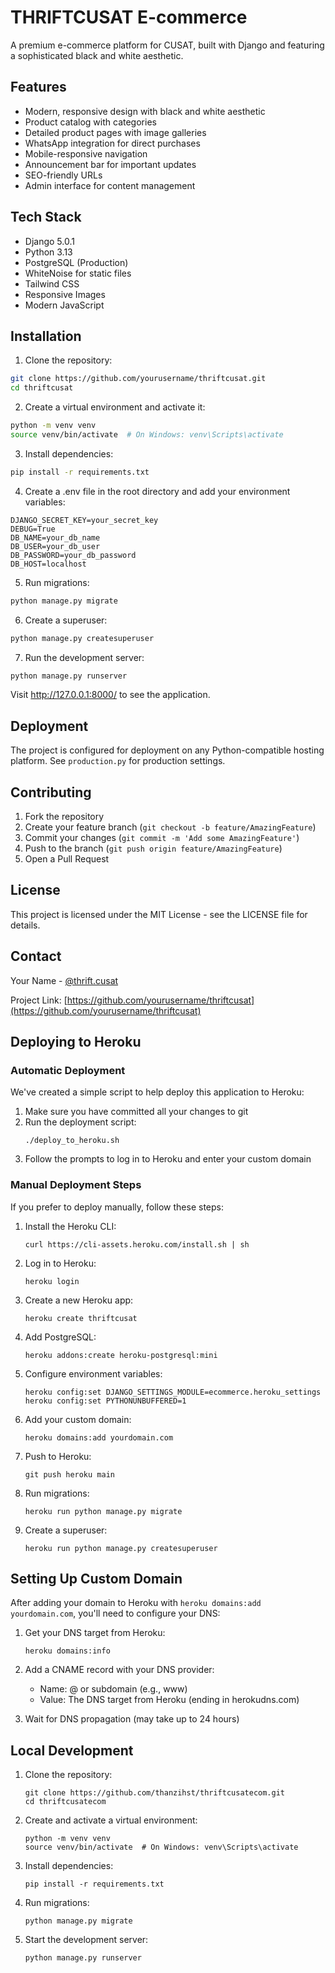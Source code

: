# THRIFTCUSAT E-commerce

A premium e-commerce platform for CUSAT, built with Django and featuring a sophisticated black and white aesthetic.

## Features

- Modern, responsive design with black and white aesthetic
- Product catalog with categories
- Detailed product pages with image galleries
- WhatsApp integration for direct purchases
- Mobile-responsive navigation
- Announcement bar for important updates
- SEO-friendly URLs
- Admin interface for content management

## Tech Stack

- Django 5.0.1
- Python 3.13
- PostgreSQL (Production)
- WhiteNoise for static files
- Tailwind CSS
- Responsive Images
- Modern JavaScript

## Installation

1. Clone the repository:
```bash
git clone https://github.com/yourusername/thriftcusat.git
cd thriftcusat
```

2. Create a virtual environment and activate it:
```bash
python -m venv venv
source venv/bin/activate  # On Windows: venv\Scripts\activate
```

3. Install dependencies:
```bash
pip install -r requirements.txt
```

4. Create a .env file in the root directory and add your environment variables:
```
DJANGO_SECRET_KEY=your_secret_key
DEBUG=True
DB_NAME=your_db_name
DB_USER=your_db_user
DB_PASSWORD=your_db_password
DB_HOST=localhost
```

5. Run migrations:
```bash
python manage.py migrate
```

6. Create a superuser:
```bash
python manage.py createsuperuser
```

7. Run the development server:
```bash
python manage.py runserver
```

Visit http://127.0.0.1:8000/ to see the application.

## Deployment

The project is configured for deployment on any Python-compatible hosting platform. See `production.py` for production settings.

## Contributing

1. Fork the repository
2. Create your feature branch (`git checkout -b feature/AmazingFeature`)
3. Commit your changes (`git commit -m 'Add some AmazingFeature'`)
4. Push to the branch (`git push origin feature/AmazingFeature`)
5. Open a Pull Request

## License

This project is licensed under the MIT License - see the LICENSE file for details.

## Contact

Your Name - [@thrift.cusat](https://instagram.com/thrift.cusat)

Project Link: [https://github.com/yourusername/thriftcusat](https://github.com/yourusername/thriftcusat)

## Deploying to Heroku

### Automatic Deployment

We've created a simple script to help deploy this application to Heroku:

1. Make sure you have committed all your changes to git
2. Run the deployment script:
   ```
   ./deploy_to_heroku.sh
   ```
3. Follow the prompts to log in to Heroku and enter your custom domain

### Manual Deployment Steps

If you prefer to deploy manually, follow these steps:

1. Install the Heroku CLI:
   ```
   curl https://cli-assets.heroku.com/install.sh | sh
   ```

2. Log in to Heroku:
   ```
   heroku login
   ```

3. Create a new Heroku app:
   ```
   heroku create thriftcusat
   ```

4. Add PostgreSQL:
   ```
   heroku addons:create heroku-postgresql:mini
   ```

5. Configure environment variables:
   ```
   heroku config:set DJANGO_SETTINGS_MODULE=ecommerce.heroku_settings
   heroku config:set PYTHONUNBUFFERED=1
   ```

6. Add your custom domain:
   ```
   heroku domains:add yourdomain.com
   ```

7. Push to Heroku:
   ```
   git push heroku main
   ```

8. Run migrations:
   ```
   heroku run python manage.py migrate
   ```

9. Create a superuser:
   ```
   heroku run python manage.py createsuperuser
   ```

## Setting Up Custom Domain

After adding your domain to Heroku with `heroku domains:add yourdomain.com`, you'll need to configure your DNS:

1. Get your DNS target from Heroku:
   ```
   heroku domains:info
   ```

2. Add a CNAME record with your DNS provider:
   - Name: @ or subdomain (e.g., www)
   - Value: The DNS target from Heroku (ending in herokudns.com)

3. Wait for DNS propagation (may take up to 24 hours)

## Local Development

1. Clone the repository:
   ```
   git clone https://github.com/thanzihst/thriftcusatecom.git
   cd thriftcusatecom
   ```

2. Create and activate a virtual environment:
   ```
   python -m venv venv
   source venv/bin/activate  # On Windows: venv\Scripts\activate
   ```

3. Install dependencies:
   ```
   pip install -r requirements.txt
   ```

4. Run migrations:
   ```
   python manage.py migrate
   ```

5. Start the development server:
   ```
   python manage.py runserver
   ``` 